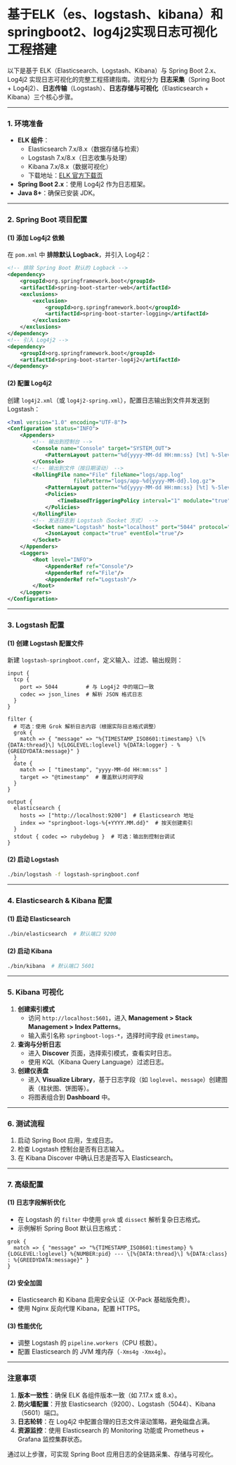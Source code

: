 # 基于ELK（es、logstash、kibana）和springboot2、log4j2实现日志可视化 工程搭建

以下是基于 ELK（Elasticsearch、Logstash、Kibana）与 Spring Boot 2.x、Log4j2 实现日志可视化的完整工程搭建指南。流程分为 **日志采集**（Spring Boot + Log4j2）、**日志传输**（Logstash）、**日志存储与可视化**（Elasticsearch + Kibana）三个核心步骤。

---

### **1. 环境准备**
+ **ELK 组件**：
    - Elasticsearch 7.x/8.x（数据存储与检索）
    - Logstash 7.x/8.x（日志收集与处理）
    - Kibana 7.x/8.x（数据可视化）
    - 下载地址：[ELK 官方下载页](https://www.elastic.co/downloads)
+ **Spring Boot 2.x**：使用 Log4j2 作为日志框架。
+ **Java 8+**：确保已安装 JDK。

---

### **2. Spring Boot 项目配置**
#### **(1) 添加 Log4j2 依赖**
在 `pom.xml` 中 **排除默认 Logback**，并引入 Log4j2：

```xml
<!-- 排除 Spring Boot 默认的 Logback -->
<dependency>
    <groupId>org.springframework.boot</groupId>
    <artifactId>spring-boot-starter-web</artifactId>
    <exclusions>
        <exclusion>
            <groupId>org.springframework.boot</groupId>
            <artifactId>spring-boot-starter-logging</artifactId>
        </exclusion>
    </exclusions>
</dependency>
<!-- 引入 Log4j2 -->
<dependency>
    <groupId>org.springframework.boot</groupId>
    <artifactId>spring-boot-starter-log4j2</artifactId>
</dependency>

```

#### **(2) 配置 Log4j2**
创建 `log4j2.xml`（或 `log4j2-spring.xml`），配置日志输出到文件并发送到 Logstash：

```xml
<?xml version="1.0" encoding="UTF-8"?>
<Configuration status="INFO">
    <Appenders>
        <!-- 输出到控制台 -->
        <Console name="Console" target="SYSTEM_OUT">
            <PatternLayout pattern="%d{yyyy-MM-dd HH:mm:ss} [%t] %-5level %logger{36} - %msg%n"/>
        </Console>
        <!-- 输出到文件（按日期滚动） -->
        <RollingFile name="File" fileName="logs/app.log"
                     filePattern="logs/app-%d{yyyy-MM-dd}.log.gz">
            <PatternLayout pattern="%d{yyyy-MM-dd HH:mm:ss} [%t] %-5level %logger{36} - %msg%n"/>
            <Policies>
                <TimeBasedTriggeringPolicy interval="1" modulate="true"/>
            </Policies>
        </RollingFile>
        <!-- 发送日志到 Logstash（Socket 方式） -->
        <Socket name="Logstash" host="localhost" port="5044" protocol="TCP">
            <JsonLayout compact="true" eventEol="true"/>
        </Socket>
    </Appenders>
    <Loggers>
        <Root level="INFO">
            <AppenderRef ref="Console"/>
            <AppenderRef ref="File"/>
            <AppenderRef ref="Logstash"/>
        </Root>
    </Loggers>
</Configuration>

```

---

### **3. Logstash 配置**
#### **(1) 创建 Logstash 配置文件**
新建 `logstash-springboot.conf`，定义输入、过滤、输出规则：

```nginx
input {
  tcp {
    port => 5044         # 与 Log4j2 中的端口一致
    codec => json_lines  # 解析 JSON 格式日志
  }
}

filter {
  # 可选：使用 Grok 解析日志内容（根据实际日志格式调整）
  grok {
    match => { "message" => "%{TIMESTAMP_ISO8601:timestamp} \[%{DATA:thread}\] %{LOGLEVEL:loglevel} %{DATA:logger} - %{GREEDYDATA:message}" }
  }
  date {
    match => [ "timestamp", "yyyy-MM-dd HH:mm:ss" ]
    target => "@timestamp"  # 覆盖默认时间字段
  }
}

output {
  elasticsearch {
    hosts => ["http://localhost:9200"]  # Elasticsearch 地址
    index => "springboot-logs-%{+YYYY.MM.dd}"  # 按天创建索引
  }
  stdout { codec => rubydebug }  # 可选：输出到控制台调试
}
```

#### **(2) 启动 Logstash**
```bash
./bin/logstash -f logstash-springboot.conf
```

---

### **4. Elasticsearch & Kibana 配置**
#### **(1) 启动 Elasticsearch**
```bash
./bin/elasticsearch  # 默认端口 9200
```

#### **(2) 启动 Kibana**
```bash
./bin/kibana  # 默认端口 5601
```

---

### **5. Kibana 可视化**
1. **创建索引模式**  
    - 访问 `http://localhost:5601`，进入 **Management > Stack Management > Index Patterns**。
    - 输入索引名称 `springboot-logs-*`，选择时间字段 `@timestamp`。
2. **查询与分析日志**  
    - 进入 **Discover** 页面，选择索引模式，查看实时日志。
    - 使用 KQL（Kibana Query Language）过滤日志。
3. **创建仪表盘**  
    - 进入 **Visualize Library**，基于日志字段（如 `loglevel`、`message`）创建图表（柱状图、饼图等）。
    - 将图表组合到 **Dashboard** 中。

---

### **6. 测试流程**
1. 启动 Spring Boot 应用，生成日志。
2. 检查 Logstash 控制台是否有日志输入。
3. 在 Kibana Discover 中确认日志是否写入 Elasticsearch。

---

### **7. 高级配置**
#### **(1) 日志字段解析优化**
+ 在 Logstash 的 `filter` 中使用 `grok` 或 `dissect` 解析复杂日志格式。
+ 示例解析 Spring Boot 默认日志格式：

```nginx
grok {
  match => { "message" => "%{TIMESTAMP_ISO8601:timestamp} %{LOGLEVEL:loglevel} %{NUMBER:pid} --- \[%{DATA:thread}\] %{DATA:class} : %{GREEDYDATA:message}" }
}
```

#### **(2) 安全加固**
+ Elasticsearch 和 Kibana 启用安全认证（X-Pack 基础版免费）。
+ 使用 Nginx 反向代理 Kibana，配置 HTTPS。

#### **(3) 性能优化**
+ 调整 Logstash 的 `pipeline.workers`（CPU 核数）。
+ 配置 Elasticsearch 的 JVM 堆内存（`-Xms4g -Xmx4g`）。

---

### **注意事项**
1. **版本一致性**：确保 ELK 各组件版本一致（如 7.17.x 或 8.x）。
2. **防火墙配置**：开放 Elasticsearch（9200）、Logstash（5044）、Kibana（5601）端口。
3. **日志轮转**：在 Log4j2 中配置合理的日志文件滚动策略，避免磁盘占满。
4. **资源监控**：使用 Elasticsearch 的 Monitoring 功能或 Prometheus + Grafana 监控集群状态。

通过以上步骤，可实现 Spring Boot 应用日志的全链路采集、存储与可视化。

